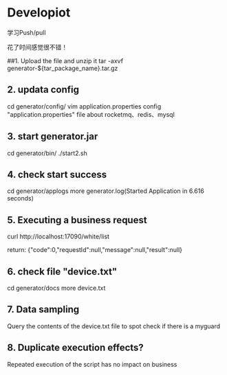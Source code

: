 # Developiot

学习Push/pull

花了时间感觉很不错！

##1. Upload the file and unzip it
tar -axvf generator-\$\{tar_package_name\}.tar.gz

## 2. updata config

cd generator/config/
vim application.properties
config "application.properties" file about rocketmq、redis、mysql

## 3. start generator.jar
cd generator/bin/
./start2.sh

## 4. check start success
cd generator/applogs
more generator.log(Started Application in 6.616 seconds)

## 5. Executing a business request
curl http://localhost:17090/white/list

return:
{"code":0,"requestId":null,"message":null,"result":null}

## 6. check file "device.txt"
cd generator/docs
more device.txt

## 7. Data sampling
Query the contents of the device.txt file to spot check if there is a myguard

## 8. Duplicate execution effects?
Repeated execution of the script has no impact on business
